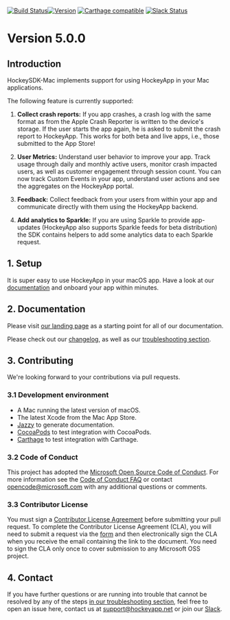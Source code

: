 [![Build Status](https://www.bitrise.io/app/0b9891c6c8a2c030/status.svg?token=CoxYoBkW4sTCga7LG5xe4w&branch=develop)](https://www.bitrise.io/app/0b9891c6c8a2c030)[![Version](https://img.shields.io/cocoapods/v/HockeySDK-Mac.svg)](http://cocoadocs.org/docsets/HockeySDK-Mac)
[![Carthage compatible](https://img.shields.io/badge/Carthage-compatible-4BC51D.svg?style=flat)](https://github.com/Carthage/Carthage)
[![Slack Status](https://slack.hockeyapp.net/badge.svg)](https://slack.hockeyapp.net)


# Version 5.0.0

## Introduction

HockeySDK-Mac implements support for using HockeyApp in your Mac applications.

The following feature is currently supported:

1. **Collect crash reports:** If you app crashes, a crash log with the same format as from the Apple Crash Reporter is written to the device's storage. If the user starts the app again, he is asked to submit the crash report to HockeyApp. This works for both beta and live apps, i.e., those submitted to the App Store!

2. **User Metrics:** Understand user behavior to improve your app. Track usage through daily and monthly active users, monitor crash impacted users, as well as customer engagement through session count. You can now track Custom Events in your app, understand user actions and see the aggregates on the HockeyApp portal.

3. **Feedback:** Collect feedback from your users from within your app and communicate directly with them using the HockeyApp backend.

4. **Add analytics to Sparkle:** If you are using Sparkle to provide app-updates (HockeyApp also supports Sparkle feeds for beta distribution) the SDK contains helpers to add some analytics data to each Sparkle request. 

## 1. Setup

It is super easy to use HockeyApp in your macOS app. Have a look at our [documentation](https://www.hockeyapp.net/help/sdk/mac/5.0.0/installation--setup.html) and onboard your app within minutes.

## 2. Documentation

Please visit [our landing page](https://www.hockeyapp.net/help/sdk/mac/5.0.0/index.html) as a starting point for all of our documentation.

Please check out our [changelog](http://www.hockeyapp.net/help/sdk/mac//changelog.html), as well as our [troubleshooting section](https://www.hockeyapp.net/help/sdk/mac/5.0.0/installation--setup.html#troubleshooting).

## 3. Contributing

We're looking forward to your contributions via pull requests.

### 3.1 Development environment

* A Mac running the latest version of macOS.
* The latest Xcode from the Mac App Store.
* [Jazzy](https://github.com/realm/jazzy) to generate documentation.
* [CocoaPods](https://cocoapods.org/) to test integration with CocoaPods.
* [Carthage](https://github.com/Carthage/Carthage) to test integration with Carthage.

### 3.2 Code of Conduct

This project has adopted the [Microsoft Open Source Code of Conduct](https://opensource.microsoft.com/codeofconduct/). For more information see the [Code of Conduct FAQ](https://opensource.microsoft.com/codeofconduct/faq/) or contact [opencode@microsoft.com](mailto:opencode@microsoft.com) with any additional questions or comments.

### 3.3 Contributor License

You must sign a [Contributor License Agreement](https://cla.microsoft.com/) before submitting your pull request. To complete the Contributor License Agreement (CLA), you will need to submit a request via the [form](https://cla.microsoft.com/) and then electronically sign the CLA when you receive the email containing the link to the document. You need to sign the CLA only once to cover submission to any Microsoft OSS project. 

## 4. Contact

If you have further questions or are running into trouble that cannot be resolved by any of the steps [in our troubleshooting section](hhttps://www.hockeyapp.net/help/sdk/mac/5.0.0/installation--setup.html#troubleshooting), feel free to open an issue here, contact us at [support@hockeyapp.net](mailto:support@hockeyapp.net) or join our [Slack](https://slack.hockeyapp.net).
